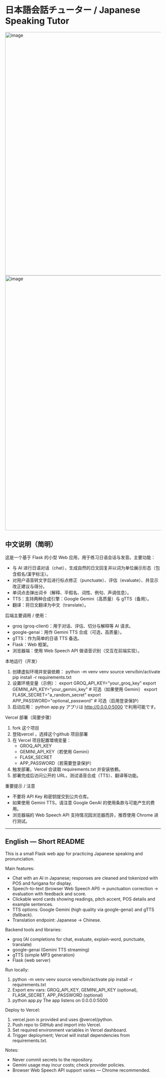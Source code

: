 # 日本語会話チューター / Japanese Speaking Tutor

<img width="1304" height="788" alt="image" src="https://github.com/user-attachments/assets/38684b0f-3183-4fd3-b8b6-073b33d4c6e2" />
<img width="1305" height="825" alt="image" src="https://github.com/user-attachments/assets/4b0e993b-fc21-4392-b423-3debf38d8479" />



## 中文说明（简明）
这是一个基于 Flask 的小型 Web 应用，用于练习日语会话与发音。主要功能：
- 与 AI 进行日语对话（chat），生成自然的日文回复并以词为单位展示形态（包含假名/漢字标注）。
- 对用户语音转文字后进行标点修正（punctuate）、评估（evaluate）、并显示改正建议与得分。
- 单词点击弹出词卡（解释、平假名、词性、例句、声调信息）。
- TTS：支持两种合成引擎：Google Gemini（高质量）与 gTTS（备用）。
- 翻译：将日文翻译为中文（translate）。

后端主要调用 / 使用：
- groq (groq-client)：用于对话、评估、切分与解释等 AI 请求。
- google-genai：用作 Gemini TTS 合成（可选，高质量）。
- gTTS：作为简单的日语 TTS 备选。
- Flask：Web 框架。
- 浏览器端：使用 Web Speech API 做语音识别（交互在前端实现）。

本地运行（开发）
1. 创建虚拟环境并安装依赖：
   python -m venv venv
   source venv/bin/activate
   pip install -r requirements.txt
2. 设置环境变量（示例）：
   export GROQ_API_KEY="your_groq_key"
   export GEMINI_API_KEY="your_gemini_key"      # 可选（如果使用 Gemini）
   export FLASK_SECRET="a_random_secret"
   export APP_PASSWORD="optional_password"      # 可选（启用登录保护）
3. 启动应用：
   python app.py
   アプリは http://0.0.0.0:5000 で利用可能です。

Vercel 部署（简要步骤）
1. fork 这个项目
2. 登陆vercel ，选择这个github 项目部署
3. 在 Vercel 项目配置環境变量：
   - GROQ_API_KEY
   - GEMINI_API_KEY（若使用 Gemini）
   - FLASK_SECRET
   - APP_PASSWORD（若需要登录保护）
4. 触发部署。Vercel 会读取 requirements.txt 并安装依赖。
5. 部署完成后访问公开的 URL，测试语音合成（TTS）、翻译等功能。

重要提示 / 注意
- 不要将 API Key 和密钥提交到公共仓库。
- 如果使用 Gemini TTS，请注意 Google GenAI 的使用条款与可能产生的费用。
- 浏览器端的 Web Speech API 支持情况因浏览器而异，推荐使用 Chrome 进行测试。

---

## English — Short README

This is a small Flask web app for practicing Japanese speaking and pronunciation.

Main features:
- Chat with an AI in Japanese; responses are cleaned and tokenized with POS and furigana for display.
- Speech-to-text (browser Web Speech API) → punctuation correction → evaluation with feedback and score.
- Clickable word cards showing readings, pitch accent, POS details and example sentences.
- TTS options: Google Gemini (high quality via google-genai) and gTTS (fallback).
- Translation endpoint: Japanese -> Chinese.

Backend tools and libraries:
- groq (AI completions for chat, evaluate, explain-word, punctuate, translate)
- google-genai (Gemini TTS streaming)
- gTTS (simple MP3 generation)
- Flask (web server)

Run locally:
1. python -m venv venv
   source venv/bin/activate
   pip install -r requirements.txt
2. Export env vars:
   GROQ_API_KEY, GEMINI_API_KEY (optional), FLASK_SECRET, APP_PASSWORD (optional)
3. python app.py
   The app listens on 0.0.0.0:5000

Deploy to Vercel:
1. vercel.json is provided and uses @vercel/python.
2. Push repo to GitHub and import into Vercel.
3. Set required environment variables in Vercel dashboard.
4. Trigger deployment; Vercel will install dependencies from requirements.txt.

Notes:
- Never commit secrets to the repository.
- Gemini usage may incur costs; check provider policies.
- Browser Web Speech API support varies — Chrome recommended.

